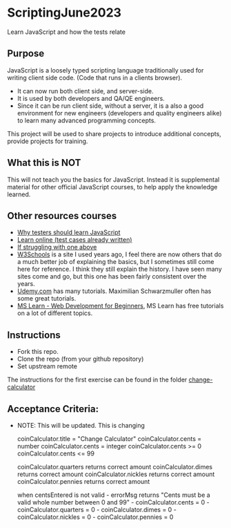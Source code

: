 # ScriptingJune2023
Learn JavaScript and how the tests relate

## Purpose
JavaScript is a loosely typed scripting language traditionally used for writing client side code. (Code that runs in a clients browser).
- It can now run both client side, and server-side.
- It is used by both developers and QA/QE engineers.
- Since it can be run client side, without a server, it is a also a good environment for new engineers (developers and quality engineers alike) to learn many advanced programming concepts.

This project will be used to share projects to introduce additional concepts, provide projects for training.

## What this is NOT
This will not teach you the basics for JavaScript. Instead it is supplemental material for other official JavaScript courses, to help apply the knowledge learned.

## Other resources courses
- [Why testers should learn JavaScript](https://www.youtube.com/watch?v=TBQIrqTyT3I)
- [Learn online (test cases already written)](https://learnjavascript.online/)
- [If struggling with one above](https://learnprogramming.online/?utm_source=learnjavascript.online)
- [W3Schools](https://www.w3schools.com/js/default.asp) is a site I used years ago, I feel there are now others that do a much better job of explaining the basics, but I sometimes still come here for reference. I think they still explain the history. I have seen many sites come and go, but this one has been fairly consistent over the years.
- [Udemy.com](https://www.udemy.com/) has many tutorials. Maximilian Schwarzmuller often has some great tutorials.
- [MS Learn - Web Development for Beginners](https://learn.microsoft.com/en-us/training/paths/web-development-101/), MS Learn has free tutorials on a lot of different topics.

## Instructions
- Fork this repo.
- Clone the repo (from your github repository)
- Set upstream remote

The instructions for the first exercise can be found in the folder [change-calculator](https://github.com/mariekauth/ScriptingJune2023/blob/main/change-calculator/ChangeCalculator.md)

## Acceptance Criteria:
* NOTE: This will be updated. This is changing

	coinCalculator.title = "Change Calculator"
	coinCalculator.cents = number
	coinCalculator.cents = integer
	coinCalculator.cents >= 0
	coinCalculator.cents <= 99

	coinCalculator.quarters returns correct amount
	coinCalculator.dimes returns correct amount
	coinCalculator.nickles returns correct amount
	coinCalculator.pennies returns correct amount

	when centsEntered is not valid
		- errorMsg returns "Cents must be a valid whole number between 0 and 99"
		- coinCalculator.cents = 0
		- coinCalculator.quarters = 0
		- coinCalculator.dimes = 0
		- coinCalculator.nickles = 0
		- coinCalculator.pennies = 0
	
